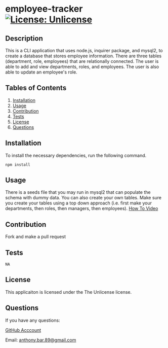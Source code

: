 
  # employee-tracker [![License: Unlicense](https://img.shields.io/badge/license-Unlicense-blue.svg)](http://unlicense.org/)
  ## Description
  This is a CLI application that uses node.js, inquirer package, and mysql2, to create a database that stores employee information. There are three tables (department, role, employees) that are relationally connected. The user is able to add and view departments, roles, and employees. The user is also able to update an employee's role.  
  ## Tables of Contents
  1. [Installation](#installation)
  2. [Usage](#usage)
  3. [Contribution](#contribution)
  4. [Tests](#tests)
  5. [License](#license)
  6. [Questions](#questions)
  ## Installation
  To install the necessary dependencies, run the following command.
  ```
  npm install
  ```
  ## Usage
  There is a seeds file that you may run in mysql2 that can populate the schema with dummy data. You can also create your own tables. Make sure you create your tables using a top down approach (i.e. first make your departments, then roles, then managers, then employees). [How To Video]()
  ## Contribution
  Fork and make a pull request
  ## Tests
  ```
  NA
  ```
  ## License 
  This applicaiton is licensed under the The Unlicense license.
  ## Questions
  If you have any questions:

  [GitHub Acccount](https://github.com/abarragan89)

  Email: anthony.bar.89@gmail.com
  
